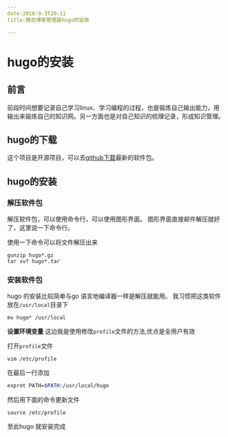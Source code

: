 ```yaml
---
date:2018-9-3T20:11
title:静态博客管理器hugo的安装

---
```

# hugo的安装
## 前言
前段时间想要记录自己学习linux、学习编程的过程，也是锻炼自己输出能力，用输出来锻炼自己的知识网。另一方面也是对自己知识的梳理记录，形成知识管理。

## hugo的下载
这个项目是开源项目，可以去[github下载](https://github.com/gohugoio/hugo/releases)最新的软件包。
## hugo的安装
### 解压软件包
解压软件包，可以使用命令行，可以使用图形界面。
图形界面直接邮件解压就好了，这里说一下命令行。

使用一下命令可以将文件解压出来
```shell
gunzip hugo*.gz
tar xvf hugo*.tar
```
### 安装软件包
hugo 的安装比较简单与go 语言地编译器一样是解压就能用。
我习惯把这类软件放在`/usr/local`目录下
```shell
mv hugo* /usr/local
```
**设置环境变量**
这边我是使用修改`profile`文件的方法,优点是全用户有效

打开`profile`文件
```shell
vim /etc/profile
```
在最后一行添加
```sh
exprot PATH=$PATH:/usr/local/hugo
```
然后用下面的命令更新文件
```shell
source /etc/profile
```

至此hugo 就安装完成
